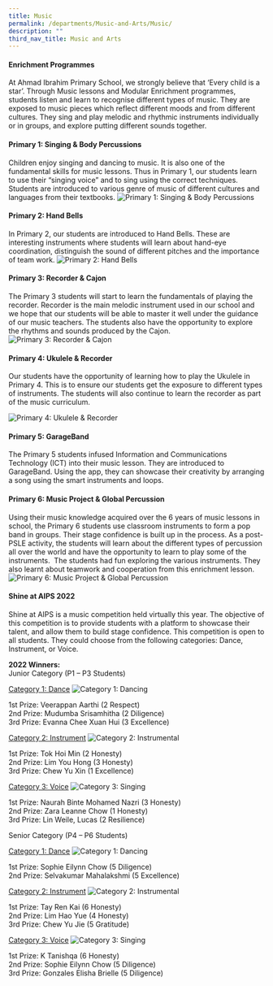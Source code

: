 ```yaml
---
title: Music
permalink: /departments/Music-and-Arts/Music/
description: ""
third_nav_title: Music and Arts
---
```

#### Enrichment Programmes

At Ahmad Ibrahim Primary School, we strongly believe that ‘Every child is a star’. Through Music lessons and Modular Enrichment programmes, students listen and learn to recognise different types of music. They are exposed to music pieces which reflect different moods and from different cultures. They sing and play melodic and rhythmic instruments individually or in groups, and explore putting different sounds together.

#### Primary 1: Singing &amp; Body Percussions

Children enjoy singing and dancing to music. It is also one of the fundamental skills for music lessons. Thus in Primary 1, our students learn to use their “singing voice” and to sing using the correct techniques. Students are introduced to various genre of music of different cultures and languages from their textbooks.
<img src="/images/p1.jpg" alt="Primary 1: Singing &amp; Body Percussions">

#### Primary 2: Hand Bells
	
In Primary 2, our students are introduced to Hand Bells. These are interesting instruments where students will learn about hand-eye coordination, distinguish the sound of different pitches and the importance of team work.
<img src="/images/p2.png" alt="Primary 2: Hand Bells">

#### Primary 3: Recorder &amp; Cajon
	
The Primary 3 students will start to learn the fundamentals of playing the recorder. Recorder is the main melodic instrument used in our school and we hope that our students will be able to master it well under the guidance of our music teachers. The students also have the opportunity to explore the rhythms and sounds produced by the Cajon.
<img src="/images/p3.jpg" alt="Primary 3: Recorder &amp; Cajon">

#### Primary 4: Ukulele &amp; Recorder

Our students have the opportunity of learning how to play the Ukulele in Primary 4. This is to ensure our students get the exposure to different types of instruments. The students will also continue to learn the recorder as part of the music curriculum.
	
<img src="/images/p4.jpg" alt="Primary 4: Ukulele &amp; Recorder">

#### Primary 5: GarageBand
	
The Primary 5 students infused Information and Communications Technology (ICT) into their music lesson. They are introduced to GarageBand. Using the app, they can showcase their creativity by arranging a song using the smart instruments and loops.
	
#### Primary 6: Music Project &amp; Global Percussion

Using their music knowledge acquired over the 6 years of music lessons in school, the Primary 6 students use classroom instruments to form a pop band in groups. Their stage confidence is built up in the process.
As a post-PSLE activity, the students will learn about the different types of percussion all over the world and have the opportunity to learn to play some of the instruments. 
The students had fun exploring the various instruments. They also learnt about teamwork and cooperation from this enrichment lesson.
<img src="/images/p6.png" alt="Primary 6: Music Project &amp; Global Percussion">
	
#### Shine at AIPS 2022
	
Shine at AIPS is a music competition held virtually this year. The objective of this competition is to provide students with a platform to showcase their talent, and allow them to build stage confidence. This competition is open to all students. They could choose from the following categories: Dance, Instrument, or Voice.

**2022 Winners:**<br>
Junior Category (P1 – P3 Students)<br>

<u>Category 1: Dance</u>
<img src="/images/cat1%20dancing.png" alt="Category 1: Dancing">


1st Prize: Veerappan Aarthi (2 Respect)<br>
2nd Prize: Mudumba Srisamhitha (2 Diligence)<br>
3rd Prize: Evanna Chee Xuan Hui (3 Excellence)

<u>Category 2: Instrument</u>
<img src="/images/cat2%20instru.png" alt="Category 2: Instrumental">

1st Prize: Tok Hoi Min (2 Honesty)<br>
2nd Prize: Lim You Hong (3 Honesty)<br>
3rd Prize: Chew Yu Xin (1 Excellence)


<u>Category 3: Voice</u>
<img src="/images/cat3%20sing.png" alt="Category 3: Singing">

1st Prize: Naurah Binte Mohamed Nazri (3 Honesty)<br>
2nd Prize: Zara Leanne Chow (1 Honesty)<br>
3rd Prize: Lin Weile, Lucas (2 Resilience)


Senior Category (P4 – P6 Students)

<u>Category 1: Dance</u>
<img src="/images/cat1%20dancing.png" alt="Category 1: Dancing">


1st Prize: Sophie Eilynn Chow (5 Diligence)<br>
2nd Prize: Selvakumar Mahalakshmi (5 Excellence)


<u>Category 2: Instrument</u>
<img src="/images/cat2%20instru.png" alt="Category 2: Instrumental">

1st Prize: Tay Ren Kai (6 Honesty)<br>
2nd Prize: Lim Hao Yue (4 Honesty)<br>
3rd Prize: Chew Yu Jie (5 Gratitude)



<u>Category 3: Voice</u>
<img src="/images/cat3%20sing.png" alt="Category 3: Singing">

1st Prize: K Tanishqa (6 Honesty)<br>
2nd Prize: Sophie Eilynn Chow (5 Diligence)<br>
3rd Prize: Gonzales Elisha Brielle (5 Diligence)
